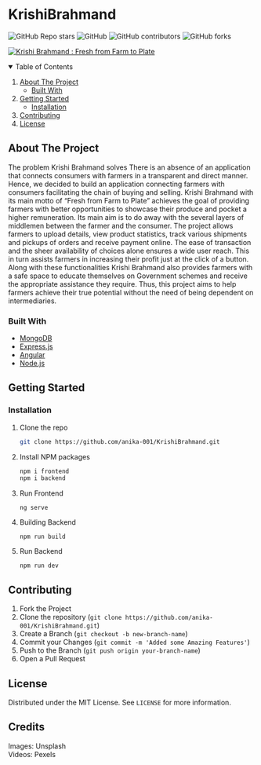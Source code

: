 
# KrishiBrahmand

![GitHub Repo stars](https://img.shields.io/github/stars/anika-001/KrishiBrahmand?style=for-the-badge)
![GitHub](https://img.shields.io/github/license/anika-001/KrishiBrahMand?color=%23ffff00&style=for-the-badge)
![GitHub contributors](https://img.shields.io/github/contributors/anika-001/KrishiBrahmand?color=%00b3b3&style=for-the-badge)
![GitHub forks](https://img.shields.io/github/forks/anika-001/KrishiBrahmand?color=%23ff69b4&style=for-the-badge)

[![Krishi Brahmand : Fresh from Farm to Plate](http://img.youtube.com/vi/E6Qo4B_lS84/0.jpg)](http://www.youtube.com/watch?v=E6Qo4B_lS84 "Krishi Brahmand : Fresh from Farm to Plate")

<!-- TABLE OF CONTENTS -->
<details open="open">
  <summary>Table of Contents</summary>
  <ol>
    <li>
      <a href="#about-the-project">About The Project</a>
      <ul>
        <li><a href="#built-with">Built With</a></li>
      </ul>
    </li>
    <li>
      <a href="#getting-started">Getting Started</a>
      <ul>
        <li><a href="#installation">Installation</a></li>
      </ul>
    </li>
    <li><a href="#contributing">Contributing</a></li>
    <li><a href="#license">License</a></li>
  </ol>
</details>

<!-- ABOUT THE PROJECT -->
## About The Project


The problem Krishi Brahmand solves
There is an absence of an application that connects consumers with farmers in a transparent and direct manner. Hence, we decided to build an application connecting farmers with consumers facilitating the chain of buying and selling.
Krishi Brahmand with its main motto of “Fresh from Farm to Plate” achieves the goal of providing farmers with better opportunities to showcase their produce and pocket a higher remuneration. Its main aim is to do away with the several layers of middlemen between the farmer and the consumer. The project allows farmers to upload details, view product statistics, track various shipments and pickups of orders and receive payment online.
The ease of transaction and the sheer availability of choices alone ensures a wide user reach. This in turn assists farmers in increasing their profit just at the click of a button. Along with these functionalities Krishi Brahmand also provides farmers with a safe space to educate themselves on Government schemes and receive the appropriate assistance they require.
Thus, this project aims to help farmers achieve their true potential without the need of being dependent on intermediaries.

### Built With

* [MongoDB](https://www.mongodb.com/cloud/atlas/lp/try2-in?utm_source=google&utm_campaign=gs_apac_india_search_core_brand_atlas_desktop&utm_term=mongodb&utm_medium=cpc_paid_search&utm_ad=e&utm_ad_campaign_id=12212624347&gclid=Cj0KCQjwse-DBhC7ARIsAI8YcWJdrpDGwUuJfqeQfiaMAsLLV8SbNuTAjjZSK61kcUZpO8DT9yjoEeYaAqS4EALw_wcB)
* [Express.js](https://expressjs.com/)
* [Angular](https://angular.io/)
* [Node.js](https://nodejs.org/en/)


<!-- GETTING STARTED -->
## Getting Started

### Installation

1. Clone the repo
   ```sh
   git clone https://github.com/anika-001/KrishiBrahmand.git
   ```
2. Install NPM packages
   ```sh
   npm i frontend
   npm i backend
   ```
3. Run Frontend
   ```
   ng serve
   ```
4. Building Backend
   ```
   npm run build
   ```
5. Run Backend
   ```
   npm run dev
   ```
   
<!-- CONTRIBUTING -->
## Contributing

1. Fork the Project
2. Clone the repository (`git clone https://github.com/anika-001/KrishiBrahmand.git`)
3. Create a Branch (`git checkout -b new-branch-name`)
4. Commit your Changes (`git commit -m 'Added some Amazing Features'`)
5. Push to the Branch (`git push origin your-branch-name`)
6. Open a Pull Request

<!-- LICENSE -->
## License

Distributed under the MIT License. See `LICENSE` for more information.

## Credits
Images:  Unsplash<br>
Videos:  Pexels


